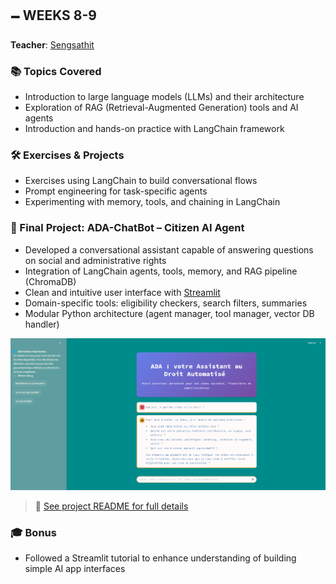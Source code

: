 ## 🗕️ WEEKS 8-9

**Teacher**: [Sengsathit](https://github.com/Sengsathit)

### 📚 Topics Covered

- Introduction to large language models (LLMs) and their architecture  
- Exploration of RAG (Retrieval-Augmented Generation) tools and AI agents  
- Introduction and hands-on practice with LangChain framework  

### 🛠️ Exercises & Projects

- Exercises using LangChain to build conversational flows  
- Prompt engineering for task-specific agents  
- Experimenting with memory, tools, and chaining in LangChain  

### 🚀 Final Project: ADA-ChatBot – Citizen AI Agent

- Developed a conversational assistant capable of answering questions on social and administrative rights  
- Integration of LangChain agents, tools, memory, and RAG pipeline (ChromaDB)  
- Clean and intuitive user interface with [Streamlit](https://streamlit.io)  
- Domain-specific tools: eligibility checkers, search filters, summaries  
- Modular Python architecture (agent manager, tool manager, vector DB handler)  

![interface](./project/ai-agent-with-langchain/images/interface.png)

> 📎 [See project README for full details](./project/ai-agent-with-langchain/README.md)

### 🎓 Bonus

- Followed a Streamlit tutorial to enhance understanding of building simple AI app interfaces